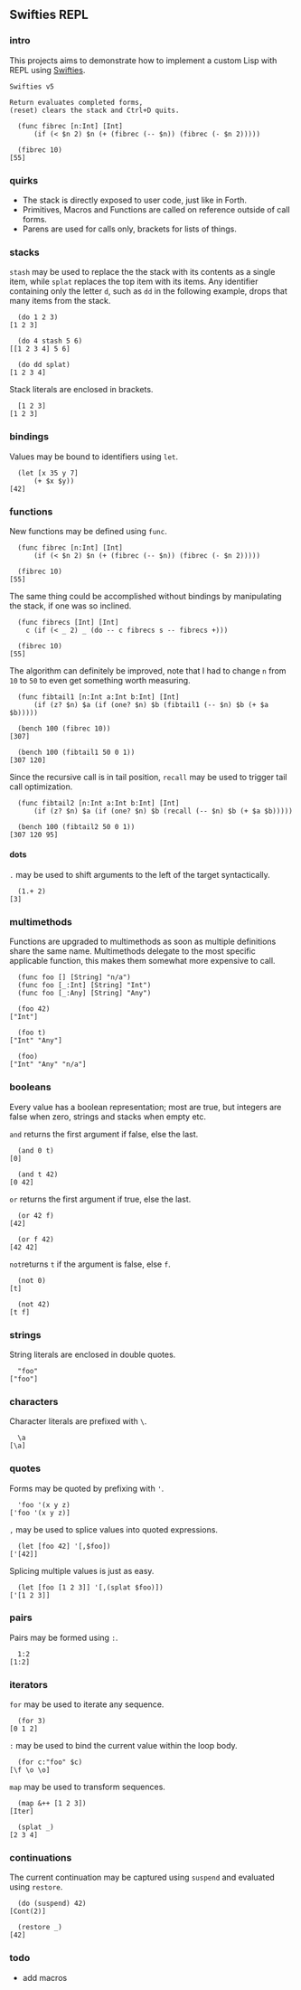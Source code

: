 ## Swifties REPL

### intro
This projects aims to demonstrate how to implement a custom Lisp with REPL using [Swifties](https://github.com/codr7/swifties).

```
Swifties v5

Return evaluates completed forms,
(reset) clears the stack and Ctrl+D quits.

  (func fibrec [n:Int] [Int]
      (if (< $n 2) $n (+ (fibrec (-- $n)) (fibrec (- $n 2)))))

  (fibrec 10)
[55]
```

### quirks
- The stack is directly exposed to user code, just like in Forth.
- Primitives, Macros and Functions are called on reference outside of call forms.
- Parens are used for calls only, brackets for lists of things.

### stacks
`stash` may be used to replace the the stack with its contents as a single item, while `splat` replaces the top item with its items. Any identifier containing only the letter `d`, such as `dd` in the following example, drops that many items from the stack.

```
  (do 1 2 3)
[1 2 3]

  (do 4 stash 5 6)
[[1 2 3 4] 5 6]

  (do dd splat)
[1 2 3 4]
```

Stack literals are enclosed in brackets.

```
  [1 2 3]
[1 2 3]
```

### bindings
Values may be bound to identifiers using `let`.

```
  (let [x 35 y 7]
      (+ $x $y))
[42]
```

### functions
New functions may be defined using `func`.

```
  (func fibrec [n:Int] [Int]
      (if (< $n 2) $n (+ (fibrec (-- $n)) (fibrec (- $n 2)))))

  (fibrec 10)
[55]
```

The same thing could be accomplished without bindings by manipulating the stack, if one was so inclined.

```
  (func fibrecs [Int] [Int]
    c (if (< _ 2) _ (do -- c fibrecs s -- fibrecs +)))

  (fibrec 10)
[55]
```

The algorithm can definitely be improved, note that I had to change `n` from `10` to `50` to even get something worth measuring.

```
  (func fibtail1 [n:Int a:Int b:Int] [Int]
      (if (z? $n) $a (if (one? $n) $b (fibtail1 (-- $n) $b (+ $a $b)))))

  (bench 100 (fibrec 10))
[307]

  (bench 100 (fibtail1 50 0 1))
[307 120]
```

Since the recursive call is in tail position, `recall` may be used to trigger tail call optimization.

```
  (func fibtail2 [n:Int a:Int b:Int] [Int]
      (if (z? $n) $a (if (one? $n) $b (recall (-- $n) $b (+ $a $b)))))

  (bench 100 (fibtail2 50 0 1))
[307 120 95]
```

#### dots
`.` may be used to shift arguments to the left of the target syntactically.

```
  (1.+ 2)
[3]
```

### multimethods
Functions are upgraded to multimethods as soon as multiple definitions share the same name.
Multimethods delegate to the most specific applicable function, this makes them somewhat more expensive to call.

```
  (func foo [] [String] "n/a")
  (func foo [_:Int] [String] "Int")
  (func foo [_:Any] [String] "Any")

  (foo 42)
["Int"]

  (foo t)
["Int" "Any"]

  (foo)
["Int" "Any" "n/a"]
```

### booleans
Every value has a boolean representation; most are true, but integers are false when zero, strings and stacks when empty etc. 

`and` returns the first argument if false, else the last.

```
  (and 0 t)
[0]

  (and t 42)
[0 42]
```

`or` returns the first argument if true, else the last.

```
  (or 42 f)
[42]

  (or f 42)
[42 42]
```

`not`returns `t` if the argument is false, else `f`.

```
  (not 0)
[t]

  (not 42)
[t f]
```

### strings
String literals are enclosed in double quotes.

```
  "foo"
["foo"]
```

### characters
Character literals are prefixed with `\`.

```
  \a
[\a]
```

### quotes
Forms may be quoted by prefixing with `'`.

```
  'foo '(x y z)  
['foo '(x y z)]
```
`,` may be used to splice values into quoted expressions.

```
  (let [foo 42] '[,$foo])
['[42]]
```
Splicing multiple values is just as easy.

```
  (let [foo [1 2 3]] '[,(splat $foo)])
['[1 2 3]]
```

### pairs
Pairs may be formed using `:`.

```
  1:2
[1:2]
```

### iterators
`for` may be used to iterate any sequence.

```
  (for 3)
[0 1 2]
```

`:` may be used to bind the current value within the loop body.

```
  (for c:"foo" $c)
[\f \o \o]
```

`map` may be used to transform sequences.

```
  (map &++ [1 2 3])
[Iter]

  (splat _)
[2 3 4]
```

### continuations
The current continuation may be captured using `suspend` and evaluated using `restore`.

```
  (do (suspend) 42)
[Cont(2)]

  (restore _)
[42]
```

### todo
- add macros
